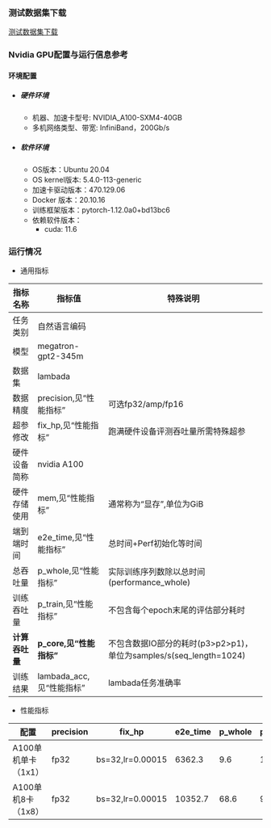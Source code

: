 ### 测试数据集下载
[测试数据集下载](../../benchmarks/gpt2/README.md#测试数据集下载)

### Nvidia GPU配置与运行信息参考
#### 环境配置
- ##### 硬件环境
    - 机器、加速卡型号: NVIDIA_A100-SXM4-40GB
    - 多机网络类型、带宽: InfiniBand，200Gb/s
- ##### 软件环境
   - OS版本：Ubuntu 20.04
   - OS kernel版本: 5.4.0-113-generic     
   - 加速卡驱动版本：470.129.06
   - Docker 版本：20.10.16
   - 训练框架版本：pytorch-1.12.0a0+bd13bc6
   - 依赖软件版本：
     - cuda: 11.6

### 运行情况

* 通用指标

| 指标名称       | 指标值                  | 特殊说明                                    |
| -------------- | ----------------------- | ------------------------------------------- |
| 任务类别       | 自然语言编码            |                                             |
| 模型           | megatron-gpt2-345m      |                                             |
| 数据集         | lambada               |                                             |
| 数据精度       | precision,见“性能指标”  | 可选fp32/amp/fp16                           |
| 超参修改       | fix_hp,见“性能指标”     | 跑满硬件设备评测吞吐量所需特殊超参          |
| 硬件设备简称   | nvidia A100             |                                             |
| 硬件存储使用   | mem,见“性能指标”        | 通常称为“显存”,单位为GiB                    |
| 端到端时间     | e2e_time,见“性能指标”   | 总时间+Perf初始化等时间                     |
| 总吞吐量       | p_whole,见“性能指标”    | 实际训练序列数除以总时间(performance_whole) |
| 训练吞吐量     | p_train,见“性能指标”    | 不包含每个epoch末尾的评估部分耗时           |
| **计算吞吐量** | **p_core,见“性能指标”** | 不包含数据IO部分的耗时(p3>p2>p1)，单位为samples/s(seq_length=1024)|
| 训练结果       | lambada_acc,见“性能指标”    | lambada任务准确率                         |                                      |

* 性能指标

| 配置                | precision | fix_hp           | e2e_time | p_whole | p_train | p_core | lambada_acc | mem       |
| ------------------- | --------- | ---------------- | -------- | ------- | ------- | ------ | ------- | --------- |
| A100单机单卡（1x1）  |  fp32      | bs=32,lr=0.00015 |  6362.3   | 9.6    | 14.2    | 14.2 |   | 30.2/40.0 |
| A100单机8卡（1x8）  |  fp32      | bs=32,lr=0.00015 |  10352.7   | 68.6    | 97.5    | 97.6 |  0.60 | 31.3/40.0 |
